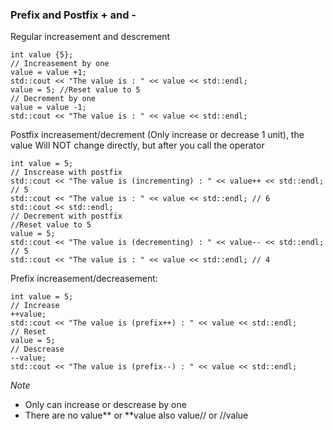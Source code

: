 ### Prefix and Postfix + and -

Regular increasement and descrement

	int value {5};
	// Increasement by one
	value = value +1;
	std::cout << "The value is : " << value << std::endl;
	value = 5; //Reset value to 5
	// Decrement by one
	value = value -1;
	std::cout << "The value is : " << value << std::endl;

Postfix increasement/decrement (Only increase or decrease 1 unit), the value Will NOT change directly, but after you call the operator 

	int value = 5;
	// Inscrease with postfix
	std::cout << "The value is (incrementing) : " << value++ << std::endl; // 5
	std::cout << "The value is : " << value << std::endl; // 6
	std::cout << std::endl;
	// Decrement with postfix
	//Reset value to 5
	value = 5;
	std::cout << "The value is (decrementing) : " << value-- << std::endl; // 5
	std::cout << "The value is : " << value << std::endl; // 4

Prefix increasement/decreasement:

	int value = 5;
	// Increase
	++value;
	std::cout << "The value is (prefix++) : " << value << std::endl;
	// Reset
	value = 5;
	// Descrease
	--value;
	std::cout << "The value is (prefix--) : " << value << std::endl;

*Note*

- Only can increase or descrease by one
- There are no value** or **value also value// or //value
